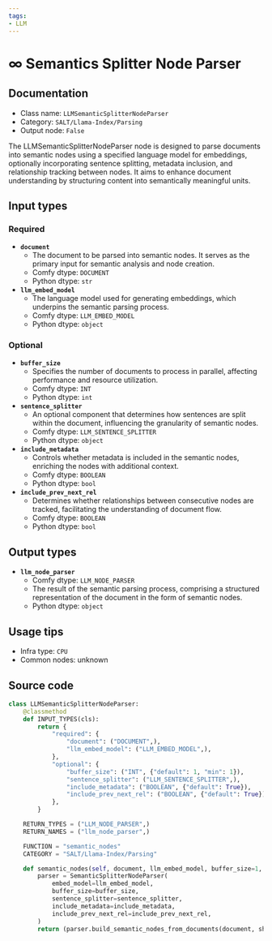 ```yaml
---
tags:
- LLM
---
```


# ∞ Semantics Splitter Node Parser
## Documentation
- Class name: `LLMSemanticSplitterNodeParser`
- Category: `SALT/Llama-Index/Parsing`
- Output node: `False`

The LLMSemanticSplitterNodeParser node is designed to parse documents into semantic nodes using a specified language model for embeddings, optionally incorporating sentence splitting, metadata inclusion, and relationship tracking between nodes. It aims to enhance document understanding by structuring content into semantically meaningful units.
## Input types
### Required
- **`document`**
    - The document to be parsed into semantic nodes. It serves as the primary input for semantic analysis and node creation.
    - Comfy dtype: `DOCUMENT`
    - Python dtype: `str`
- **`llm_embed_model`**
    - The language model used for generating embeddings, which underpins the semantic parsing process.
    - Comfy dtype: `LLM_EMBED_MODEL`
    - Python dtype: `object`
### Optional
- **`buffer_size`**
    - Specifies the number of documents to process in parallel, affecting performance and resource utilization.
    - Comfy dtype: `INT`
    - Python dtype: `int`
- **`sentence_splitter`**
    - An optional component that determines how sentences are split within the document, influencing the granularity of semantic nodes.
    - Comfy dtype: `LLM_SENTENCE_SPLITTER`
    - Python dtype: `object`
- **`include_metadata`**
    - Controls whether metadata is included in the semantic nodes, enriching the nodes with additional context.
    - Comfy dtype: `BOOLEAN`
    - Python dtype: `bool`
- **`include_prev_next_rel`**
    - Determines whether relationships between consecutive nodes are tracked, facilitating the understanding of document flow.
    - Comfy dtype: `BOOLEAN`
    - Python dtype: `bool`
## Output types
- **`llm_node_parser`**
    - Comfy dtype: `LLM_NODE_PARSER`
    - The result of the semantic parsing process, comprising a structured representation of the document in the form of semantic nodes.
    - Python dtype: `object`
## Usage tips
- Infra type: `CPU`
- Common nodes: unknown


## Source code
```python
class LLMSemanticSplitterNodeParser:
    @classmethod
    def INPUT_TYPES(cls):
        return {
            "required": {
                "document": ("DOCUMENT",),
                "llm_embed_model": ("LLM_EMBED_MODEL",),
            },
            "optional": {
                "buffer_size": ("INT", {"default": 1, "min": 1}),
                "sentence_splitter": ("LLM_SENTENCE_SPLITTER",),
                "include_metadata": ("BOOLEAN", {"default": True}),
                "include_prev_next_rel": ("BOOLEAN", {"default": True}),
            },
        }

    RETURN_TYPES = ("LLM_NODE_PARSER",)
    RETURN_NAMES = ("llm_node_parser",)

    FUNCTION = "semantic_nodes"
    CATEGORY = "SALT/Llama-Index/Parsing"

    def semantic_nodes(self, document, llm_embed_model, buffer_size=1, sentence_splitter=None, include_metadata=True, include_prev_next_rel=True):
        parser = SemanticSplitterNodeParser(
            embed_model=llm_embed_model,
            buffer_size=buffer_size,
            sentence_splitter=sentence_splitter,
            include_metadata=include_metadata,
            include_prev_next_rel=include_prev_next_rel,
        )
        return (parser.build_semantic_nodes_from_documents(document, show_progress=True), )

```
